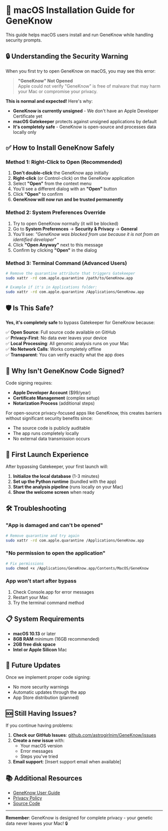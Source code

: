 # 🍎 macOS Installation Guide for GeneKnow

This guide helps macOS users install and run GeneKnow while handling security prompts.

## 🔒 Understanding the Security Warning

When you first try to open GeneKnow on macOS, you may see this error:

> **"GeneKnow" Not Opened**  
> Apple could not verify "GeneKnow" is free of malware that may harm your Mac or compromise your privacy.

**This is normal and expected!** Here's why:

- **GeneKnow is currently unsigned** - We don't have an Apple Developer Certificate yet
- **macOS Gatekeeper** protects against unsigned applications by default
- **It's completely safe** - GeneKnow is open-source and processes data locally only

## ✅ How to Install GeneKnow Safely

### Method 1: Right-Click to Open (Recommended)

1. **Don't double-click** the GeneKnow app initially
2. **Right-click** (or Control-click) on the GeneKnow application
3. Select **"Open"** from the context menu
4. You'll see a different dialog with an **"Open"** button
5. Click **"Open"** to confirm
6. **GeneKnow will now run and be trusted permanently**

### Method 2: System Preferences Override

1. Try to open GeneKnow normally (it will be blocked)
2. Go to **System Preferences** → **Security & Privacy** → **General**
3. You'll see: *"GeneKnow was blocked from use because it is not from an identified developer"*
4. Click **"Open Anyway"** next to this message
5. Confirm by clicking **"Open"** in the dialog

### Method 3: Terminal Command (Advanced Users)

```bash
# Remove the quarantine attribute that triggers Gatekeeper
sudo xattr -rd com.apple.quarantine /path/to/GeneKnow.app

# Example if it's in Applications folder:
sudo xattr -rd com.apple.quarantine /Applications/GeneKnow.app
```

## 🛡️ Is This Safe?

**Yes, it's completely safe** to bypass Gatekeeper for GeneKnow because:

✅ **Open Source**: Full source code available on GitHub  
✅ **Privacy-First**: No data ever leaves your device  
✅ **Local Processing**: All genomic analysis runs on your Mac  
✅ **No Network Calls**: Works completely offline  
✅ **Transparent**: You can verify exactly what the app does  

## 🔐 Why Isn't GeneKnow Code Signed?

Code signing requires:
- **Apple Developer Account** ($99/year)
- **Certificate Management** (complex setup)
- **Notarization Process** (additional steps)

For open-source privacy-focused apps like GeneKnow, this creates barriers without significant security benefits since:
- The source code is publicly auditable
- The app runs completely locally
- No external data transmission occurs

## 🚀 First Launch Experience

After bypassing Gatekeeper, your first launch will:

1. **Initialize the local database** (1-3 minutes)
2. **Set up the Python runtime** (bundled with the app)
3. **Start the analysis pipeline** (runs locally on your Mac)
4. **Show the welcome screen** when ready

## 🛠️ Troubleshooting

### "App is damaged and can't be opened"
```bash
# Remove quarantine and try again
sudo xattr -rd com.apple.quarantine /Applications/GeneKnow.app
```

### "No permission to open the application"
```bash
# Fix permissions
sudo chmod +x /Applications/GeneKnow.app/Contents/MacOS/GeneKnow
```

### App won't start after bypass
1. Check Console.app for error messages
2. Restart your Mac
3. Try the terminal command method

## 📋 System Requirements

- **macOS 10.13** or later
- **8GB RAM** minimum (16GB recommended)
- **2GB free disk space**
- **Intel or Apple Silicon** Mac

## 🔄 Future Updates

Once we implement proper code signing:
- No more security warnings
- Automatic updates through the app
- App Store distribution (planned)

## 🆘 Still Having Issues?

If you continue having problems:

1. **Check our GitHub Issues**: [github.com/astrogirlnim/GeneKnow/issues](https://github.com/astrogirlnim/GeneKnow/issues)
2. **Create a new issue** with:
   - Your macOS version
   - Error messages
   - Steps you've tried
3. **Email support**: [Insert support email when available]

## 📚 Additional Resources

- [GeneKnow User Guide](./USER_GUIDE.md)
- [Privacy Policy](./PRIVACY_POLICY.md)
- [Source Code](https://github.com/astrogirlnim/GeneKnow)

---

**Remember**: GeneKnow is designed for complete privacy - your genetic data never leaves your Mac! 🔒 